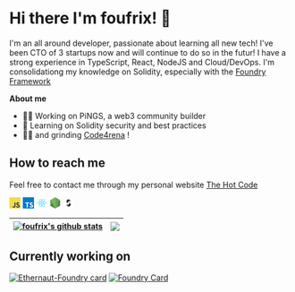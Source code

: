 # Hi there I'm foufrix! 👋

I'm an all around developer, passionate about learning all new tech! I've been CTO of 3 startups now and will continue to do so in the futur! I have a strong experience in TypeScript, React, NodeJS and Cloud/DevOps. I'm consolidationg my knowledge on Solidity, especially with the [Foundry Framework](https://github.com/foundry-rs/foundry)

**About me**

- 👷‍♂️ Working on PiNGS, a web3 community builder
- 📖 Learning on Solidity security and best practices
- 🏋️‍♂️ and grinding [Code4rena](https://code4rena.com/) ! 

## How to reach me

Feel free to contact me through my personal website [The Hot Code](https://thehotcode.com/contact)

<code><img height="20" alt="javascript" src="https://raw.githubusercontent.com/github/explore/80688e429a7d4ef2fca1e82350fe8e3517d3494d/topics/javascript/javascript.png"></code>
<code><img height="20" alt="typescript" src="https://raw.githubusercontent.com/github/explore/80688e429a7d4ef2fca1e82350fe8e3517d3494d/topics/typescript/typescript.png"></code>
<code><img height="20" alt="react" src="https://raw.githubusercontent.com/github/explore/80688e429a7d4ef2fca1e82350fe8e3517d3494d/topics/react/react.png"></code>
<code><img height="20" alt="nodejs" src="https://raw.githubusercontent.com/github/explore/80688e429a7d4ef2fca1e82350fe8e3517d3494d/topics/nodejs/nodejs.png"></code>
<code><img height="20" alt="solidity" src="https://raw.githubusercontent.com/foufrix/foufrix/main/assets/solidity.png"></code>


| <a href="https://github.com/anuraghazra/github-readme-stats"><img align="center" src="https://github-readme-stats.vercel.app/api?username=foufrix&show_icons=true&include_all_commits=true&theme=buefy&hide_border=true" alt="foufrix's github stats" /></a> | <a href="https://github.com/foufrix/github-readme-stats"><img align="center" src="https://github-readme-stats.vercel.app/api/top-langs/?username=foufrix&layout=compact&theme=buefy&hide_border=true" /></a> |
| ------------- | ------------- |

## Currently working on

[![Ethernaut-Foundry card](https://github-readme-stats.vercel.app/api/pin/?username=foufrix&repo=ethernaut-foundry)](https://github.com/foufrix/ethernaut-foundry)
[![Foundry Card](https://github-readme-stats.vercel.app/api/pin/?username=foundry-rs&repo=foundry)](https://github.com/foundry-rs/foundry)
